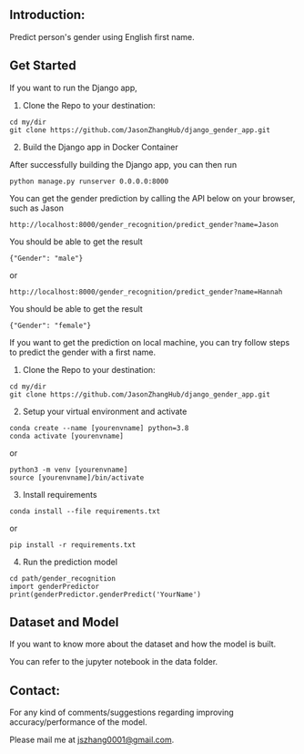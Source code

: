 ## Introduction:

Predict person's gender using English first name.


## Get Started

If you want to run the Django app, 

1. Clone the Repo to your destination: 

```
cd my/dir
git clone https://github.com/JasonZhangHub/django_gender_app.git
```

2. Build the Django app in Docker Container

After successfully building the Django app, you can then run

```
python manage.py runserver 0.0.0.0:8000
```

You can get the gender prediction by calling the API below on your browser, such as Jason

```
http://localhost:8000/gender_recognition/predict_gender?name=Jason
```

You should be able to get the result

```
{"Gender": "male"}

```
or
```
http://localhost:8000/gender_recognition/predict_gender?name=Hannah
```

You should be able to get the result

```
{"Gender": "female"}
```




If you want to get the prediction on local machine, you can try follow steps to predict the gender with a first name.

1. Clone the Repo to your destination: 

```
cd my/dir
git clone https://github.com/JasonZhangHub/django_gender_app.git
```

2. Setup your virtual environment and activate
```
conda create --name [yourenvname] python=3.8
conda activate [yourenvname] 
```
or 
```
python3 -m venv [yourenvname]
source [yourenvname]/bin/activate
```

3. Install requirements

```
conda install --file requirements.txt
```
or 
```
pip install -r requirements.txt
```

4. Run the prediction model

```
cd path/gender_recognition
import genderPredictor
print(genderPredictor.genderPredict('YourName')
```



## Dataset and Model
If you want to know more about the dataset and how the model is built. 

You can refer to the jupyter notebook in the data folder. 



## Contact:
For any kind of comments/suggestions regarding improving accuracy/performance of the model. 

Please mail me at jszhang0001@gmail.com.